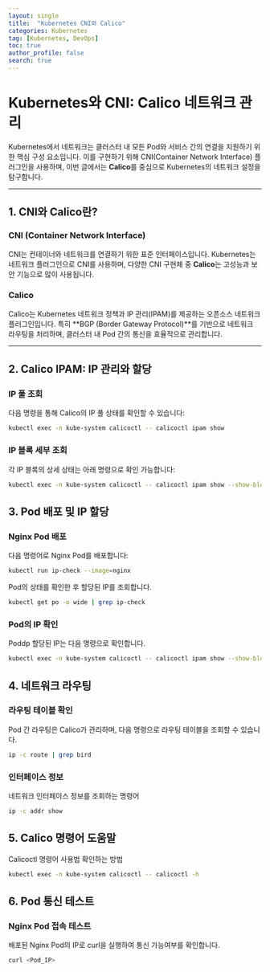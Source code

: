 ```yaml
---
layout: single
title:  "Kubernetes CNI와 Calico"
categories: Kubernetes
tag: [Kubernetes, DevOps]
toc: true
author_profile: false
search: true
---
```


# Kubernetes와 CNI: Calico 네트워크 관리

Kubernetes에서 네트워크는 클러스터 내 모든 Pod와 서비스 간의 연결을 지원하기 위한 핵심 구성 요소입니다. 이를 구현하기 위해 CNI(Container Network Interface) 플러그인을 사용하며, 이번 글에서는 **Calico**를 중심으로 Kubernetes의 네트워크 설정을 탐구합니다.

---

## 1. CNI와 Calico란?

### CNI (Container Network Interface)
CNI는 컨테이너와 네트워크를 연결하기 위한 표준 인터페이스입니다. Kubernetes는 네트워크 플러그인으로 CNI를 사용하며, 다양한 CNI 구현체 중 **Calico**는 고성능과 보안 기능으로 많이 사용됩니다.

### Calico
Calico는 Kubernetes 네트워크 정책과 IP 관리(IPAM)를 제공하는 오픈소스 네트워크 플러그인입니다. 특히 **BGP (Border Gateway Protocol)**를 기반으로 네트워크 라우팅을 처리하며, 클러스터 내 Pod 간의 통신을 효율적으로 관리합니다.

---

## 2. Calico IPAM: IP 관리와 할당

### IP 풀 조회
다음 명령을 통해 Calico의 IP 풀 상태를 확인할 수 있습니다:

```bash
kubectl exec -n kube-system calicoctl -- calicoctl ipam show
```

### IP 블록 세부 조회
각 IP 블록의 상세 상태는 아래 명령으로 확인 가능합니다:

```bash
kubectl exec -n kube-system calicoctl -- calicoctl ipam show --show-blocks
```

## 3. Pod 배포 및 IP 할당

### Nginx Pod 배포
다음 명령어로 Nginx Pod를 배포합니다:

```bash
kubectl run ip-check --image=nginx 
```

Pod의 상태를 확인한 후 할당된 IP를 조회합니다.
```bash
kubectl get po -o wide | grep ip-check 
```

### Pod의 IP 확인
Poddp 할당된 IP는 다음 명령으로 확인합니다.

```bash
kubectl exec -n kube-system calicoctl -- calicoctl ipam show --show-blocks
```

## 4. 네트워크 라우팅

### 라우팅 테이블 확인
Pod 간 라우팅은 Calico가 관리하며, 다음 명령으로 라우팅 테이블을 조회할 수 있습니다.

```bash
ip -c route | grep bird 
```

### 인터페이스 정보 
네트워크 인터페이스 정보를 조회하는 명령어
```bash
ip -c addr show 
```

## 5. Calico 명령어 도움말
Calicoctl 명령어 사용법 확인하는 방법 
```bash 
kubectl exec -n kube-system calicoctl -- calicoctl -h 
```

## 6. Pod 통신 테스트

### Nginx Pod 접속 테스트
배포된 Nginx Pod의 IP로 curl을 실행하여 통신 가능여부를 확인합니다.
```bash
curl <Pod_IP>
```

